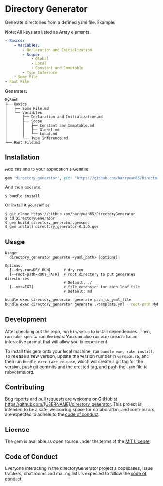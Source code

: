 # Directory Generator

Generate directories from a defined yaml file. Example:

Note: All keys are listed as Array elements.

```yaml
- Basics:
    - Variables:
        - Declaration and Initialization
        - Scope:
            - Global
            - Local
            - Constant and Immutable
        - Type Inference
    - Some File
- Root File
```

Generates:

```
MyRoot
├── Basics
│   ├── Some File.md
│   └── Variables
│       ├── Declaration and Initialization.md
│       ├── Scope
│       │   ├── Constant and Immutable.md
│       │   ├── Global.md
│       │   └── Local.md
│       └── Type Inference.md
└── Root File.md
```

## Installation

Add this line to your application's Gemfile:

```ruby
gem 'directory_generator', git: "https://github.com/harryuan65/DirectoryGenerator"
```

And then execute:

    $ bundle install

Or install it yourself as:

    $ git clone https://github.com/harryuan65/DirectoryGenerator
    $ cd DirectoryGenerator
    $ gem build directory_generator.gemspec
    $ gem install directory_generator-0.1.0.gem

## Usage

```
Usage:
  directory_generator generate <yaml_path> [options]

Options:
  [--dry-run=DRY_RUN]      # dry run
  [--root-path=ROOT_PATH]  # root directory to put generates directories
                           # Default: ./
  [--ext=EXT]              # file extension for each leaf file
                           # Default: md
```

```bash
bundle exec directory_generator generate path_to_yaml_file
bundle exec directory_generator generate ./template.yml --root-path MyRoot --ext js --template ./t.js --numbered
```

## Development

After checking out the repo, run `bin/setup` to install dependencies. Then, run `rake spec` to run the tests. You can also run `bin/console` for an interactive prompt that will allow you to experiment.

To install this gem onto your local machine, run `bundle exec rake install`. To release a new version, update the version number in `version.rb`, and then run `bundle exec rake release`, which will create a git tag for the version, push git commits and the created tag, and push the `.gem` file to [rubygems.org](https://rubygems.org).

## Contributing

Bug reports and pull requests are welcome on GitHub at https://github.com/[USERNAME]/directory_generator. This project is intended to be a safe, welcoming space for collaboration, and contributors are expected to adhere to the [code of conduct](https://github.com/[USERNAME]/directory_generator/blob/main/CODE_OF_CONDUCT.md).

## License

The gem is available as open source under the terms of the [MIT License](https://opensource.org/licenses/MIT).

## Code of Conduct

Everyone interacting in the directoryGenerator project's codebases, issue trackers, chat rooms and mailing lists is expected to follow the [code of conduct](https://github.com/[USERNAME]/directory_generator/blob/main/CODE_OF_CONDUCT.md).
